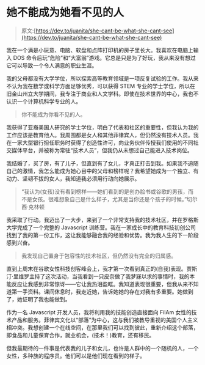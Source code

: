 # 她不能成为她看不见的人

> 原文:[https://dev.to/juanita/she-cant-be-what-she-cant-see](https://dev.to/juanita/she-cant-be-what-she-cant-see)

我在一个满是小玩意、电脑、软盘和点阵打印机的房子里长大。我喜欢在电脑上输入 DOS 命令后玩“危险”和“大富翁”游戏。它总是只是为了好玩，我从来没有想过它可以导致一个令人满意的职业生涯。

我的父母都没有大学学位，所以探索高等教育领域是一项反复试验的工作。我从来不认为我在数学或科学方面足够优秀，可以获得 STEM 专业的学士学位，所以在旧金山州立大学期间，我专注于商业和人文学科。即使在技术世界的中心，我也不认识一个计算机科学专业的人。

> 你不能成为你看不见的人。

我获得了亚裔美国人研究的学士学位，明白了代表和社区的重要性，但我认为我的工作应该是教育他人。我周围都是女人和其他菲律宾人，但仍然没有技术人员。我在一家大型银行担任职务时获得了创造性许可，向业务伙伴传授我们使用的不同社交媒体平台，并被称为常驻“技术人员”，但我仍从未想过自己能进入技术岗位。

我结婚了，买了房，有了儿子，但直到有了女儿，才真正打击到我。如果我不追随自己的激情，我怎么能成为她心目中的父母和榜样呢？我希望她成为一个独立、有动力、坚韧不拔的女人，我知道我必须用行动向她展示。

> “我认为(女孩)没有看到榜样——她们看到的是创办脸书或谷歌的男孩，而不是女孩。很难想象自己是什么样子，尤其是当你还是个孩子的时候。”切尔西·克林顿

我采取了行动。我迈出了一大步，来到了一个非常支持我的技术社区，并在罗格斯大学完成了一个完整的 Javascript 训练营。我在一家成长中的教育科技初创公司找到了我的第一份工作，这让我能够融合我的经验和优势。我为我人生的下一阶段感到兴奋。

> 我发现自己置身于包容性的技术社区，但仍然没有完全的归属感。

直到上周末在谷歌女性科技创客峰会上，我才第一次看到真正的(自我)表现。贾斯汀·里维罗主持了这次活动，当我看到一只皮奈做了我梦寐以求的事情时，我的本能反应让我感到非常惊讶——它让我热泪盈眶。我知道表现很重要，但我从来不知道第一手资料。课间休息时，我走近她，告诉她她的存在对我有多重要。她做到了，她证明了我也能做到。

作为一名 Javascript 开发人员，我将利用我的技能创造直接面向 FilAm 女性的技术产品和服务。菲律宾文化以“部落”为中心，这与我们被教导重视的美国个人主义相冲突。我想创建一个在线空间，在那里我们可以找到彼此，重新介绍这个部落，即食品和儿童保育合作，就业机会，(技术！)教育，还有移民。

但我最期待的一件事是代表我的儿子和女儿，也许是人群中的一个随机的人，一个女性，多种族的程序员。他们可以是他们现在看到的样子。